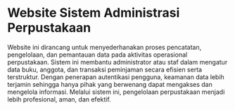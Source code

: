 # Website Sistem Administrasi Perpustakaan
Website ini dirancang untuk menyederhanakan proses pencatatan, pengelolaan, dan pemantauan data pada aktivitas operasional perpustakaan. Sistem ini membantu administrator atau staf dalam mengatur data buku, anggota, dan transaksi peminjaman secara efisien serta terstruktur. Dengan penerapan autentikasi pengguna, keamanan data lebih terjamin sehingga hanya pihak yang berwenang dapat mengakses dan mengelola informasi. Melalui sistem ini, pengelolaan perpustakaan menjadi lebih profesional, aman, dan efektif.
